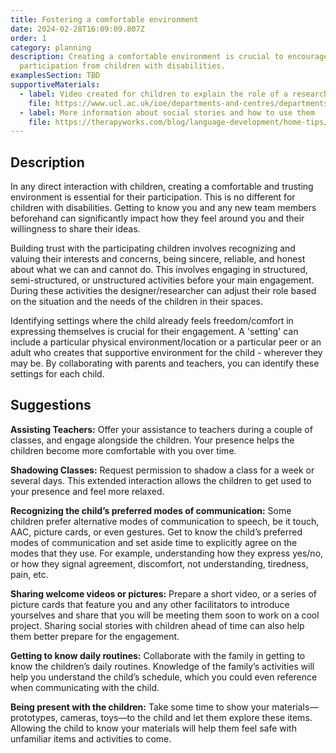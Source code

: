 ```yaml
---
title: Fostering a comfortable environment
date: 2024-02-28T16:09:09.807Z
order: 1
category: planning
description: Creating a comfortable environment is crucial to encourage active
  participation from children with disabilities.
examplesSection: TBD
supportiveMaterials:
  - label: Video created for children to explain the role of a researcher
    file: https://www.ucl.ac.uk/ioe/departments-and-centres/departments/culture-communication-and-media/what-researcher-video-children
  - label: More information about social stories and how to use them
    file: https://therapyworks.com/blog/language-development/home-tips/using-social-stories-improve-childs-development/
---
```

## Description

In any direct interaction with children, creating a comfortable and trusting environment is essential for their participation. This is no different for children with disabilities. Getting to know you and any new team members beforehand can significantly impact how they feel around you and their willingness to share their ideas.

Building trust with the participating children involves recognizing and valuing their interests and concerns, being sincere, reliable, and honest about what we can and cannot do. This involves engaging in structured, semi-structured, or unstructured activities before your main engagement. During these activities the designer/researcher can adjust their role based on the situation and the needs of the children in their spaces. 

Identifying settings where the child already feels freedom/comfort in expressing themselves is crucial for their engagement. A 'setting' can include a particular physical environment/location or a particular peer or an adult who creates that supportive environment for the child - wherever they may be. By collaborating with parents and teachers, you can identify these settings for each child. 

## Suggestions

**Assisting Teachers:** Offer your assistance to teachers during a couple of classes, and engage alongside the children. Your presence helps the children become more comfortable with you over time.

**Shadowing Classes:** Request permission to shadow a class for a week or several days. This extended interaction allows the children to get used to your presence and feel more relaxed.

**Recognizing the child’s preferred modes of communication:** Some children prefer alternative modes of communication to speech, be it touch, AAC, picture cards, or even gestures. Get to know the child’s preferred modes of communication and set aside time to explicitly agree on the modes that they use. For example, understanding how they express yes/no, or how they signal agreement, discomfort, not understanding, tiredness, pain, etc.

**Sharing welcome videos or pictures:** Prepare a short video, or a series of picture cards that feature you and any other facilitators to introduce yourselves and share that you will be meeting them soon to work on a cool project. Sharing social stories with children ahead of time can also help them better prepare for the engagement. 

**Getting to know daily routines:** Collaborate with the family in getting to know the children’s daily routines. Knowledge of the family’s activities will help you understand the child’s schedule, which you could even reference when communicating with the child. 

**Being present with the children:** Take some time to show your materials—prototypes, cameras, toys—to the child and let them explore these items. Allowing the child to know your materials will help them feel safe with unfamiliar items and activities to come.